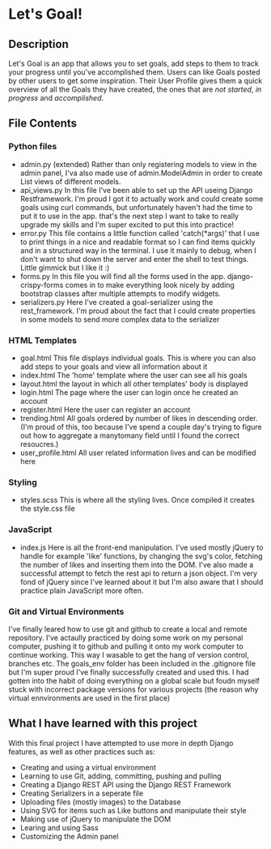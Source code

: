 # Let's Goal!
## Description
Let's Goal is an app that allows you to set goals, add steps to them to track your progress until you've accomplished them. Users can like Goals posted by other users to get some inspiration.
Their User Profile gives them a quick overview of all the Goals they have created, the ones that are _not started_, _in progress_ and _accomplished_.

## File Contents
### Python files
- admin.py (extended)
    Rather than only registering models to view in the admin panel, I'va also made use of admin.ModelAdmin in order to create List views of different models.
- api_views.py
    In this file I've been able to set up the API useing Django Restframework. I'm proud I got it to actually work and could create some goals using curl commands,  but unfortunately haven't had the time to put it to use in the app. that's the next step I want to take to really upgrade my skills and I'm super excited to put this into practice!
- error.py
    This file contains a little function called 'catch(*args)' that I use to print things in a nice and readable format so I can find items quickly and in a structured way in the terminal. I use it mainly to debug, when I don't want to shut down the server and enter the shell to test things. Little gimmick but I like it :)
- forms.py
    In this file you will find all the forms used in the app. django-crispy-forms comes in to make everything look nicely by adding bootstrap classes after multiple attempts to modify widgets.
- serializers.py
    Here I've created a goal-serializer using the rest_framework. I'm proud about the fact that I could create properties in some models to send more complex data to the serializer

### HTML Templates
- goal.html
    This file displays individual goals. This is where you can also add steps to your goals and view all information about it
- index.html
    The 'home' template where the user can see all his goals
- layout.html
    the layout in which all other templates' body is displayed
- login.html
    The page where the user can login once he created an account
- register.html
    Here the user can register an account
- trending.html
    All goals ordered by number of likes in descending order. (I'm proud of this, too because I've spend a couple day's trying to figure out how to aggregate a manytomany field until I found the correct resoucres.)
- user_profile.html
    All user related information lives and can be modified here

### Styling
- styles.scss
    This is where all the styling lives. Once compiled it creates the style.css file

### JavaScript
- index.js
    Here is all the front-end manipulation. I've used mostly jQuery to handle for example 'like' functions, by changing the svg's color, fetching the number of likes and inserting them into the DOM. I've also made a successful attempt to fetch the rest api to return a json object. I'm very fond of jQuery since I've learned about it but I'm also aware that I should practice plain JavaScript more often.

### Git and Virtual Environments
I've finally leared how to use git and github to create a local and remote repository. I've actaully practiced by doing some work on my personal computer, pushing it to github and pulling it onto my work computer to continue working. This way I wasable to get the hang of version control, branches etc.
The goals_env folder has been included in the .gitignore file but I'm super proud I've finally successfully created and used this. I had gotten into the habit of doing everything on a global scale but foudn myself stuck with incorrect package versions for various projects (the reason why virtual ennvironments are used in the first place)


## What I have learned with this project
With this final project I have attempted to use more in depth Django features, as well as other practices such as:
- Creating and using a virtual environment 
- Learning to use Git, adding, committing, pushing and pulling
- Creating a Django REST API using the Django REST Framework
- Creating Serializers in a seperate file
- Uploading files (mostly images) to the Database
- Using SVG for items such as Like buttons and manipulate their style
- Making use of jQuery to manipulate the DOM
- Learing and using Sass
- Customizing the Admin panel
